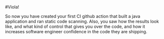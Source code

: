 #Viola!

So now you have created your first CI github action that built a java application and ran static code scanning.
Also, you saw how the results look like, and what kind of control that gives you over the code, and how it increases software engineer confidence in the code they are shipping.